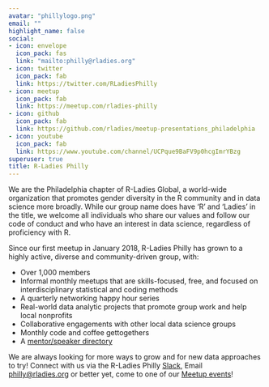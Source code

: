 ```yaml
---
avatar: "phillylogo.png"
email: ""
highlight_name: false
social:
- icon: envelope
  icon_pack: fas
  link: "mailto:philly@rladies.org"
- icon: twitter
  icon_pack: fab
  link: https://twitter.com/RLadiesPhilly
- icon: meetup
  icon_pack: fab
  link: https://meetup.com/rladies-philly
- icon: github
  icon_pack: fab
  link: https://github.com/rladies/meetup-presentations_philadelphia
- icon: youtube
  icon_pack: fab
  link: https://www.youtube.com/channel/UCPque9BaFV9p0hcgImrYBzg
superuser: true
title: R-Ladies Philly
---
```

We are the Philadelphia chapter of R-Ladies Global, a world-wide organization that promotes gender diversity in the R community and in data science more broadly. While our group name does have ‘R’ and ‘Ladies’ in the title, we welcome all individuals who share our values and follow our code of conduct and who have an interest in data science, regardless of proficiency with R.

Since our first meetup in January 2018, R-Ladies Philly has grown to a highly active, diverse and community-driven group, with:  

 - Over 1,000 members
 -  Informal monthly meetups that are skills-focused, free, and focused on interdisciplinary statistical and coding methods
 - A quarterly networking happy hour series
 - Real-world data analytic projects that promote group work and help local nonprofits
 - Collaborative engagements with other local data science groups
 - Monthly code and coffee gettogethers
 - A [mentor/speaker directory](https://rladiesphilly.shinyapps.io/mentorship/)

We are always looking for more ways to grow and for new data approaches to try! Connect with us via the R-Ladies Philly [Slack](https://bit.ly/join-rladies-slack-2020), Email [philly@rladies.org](mailto:philly@rladies.org) or better yet, come to one of our [Meetup events](https://meetup.com/rladies-philly)!
